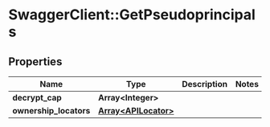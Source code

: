 # SwaggerClient::GetPseudoprincipals

## Properties
Name | Type | Description | Notes
------------ | ------------- | ------------- | -------------
**decrypt_cap** | **Array&lt;Integer&gt;** |  | 
**ownership_locators** | [**Array&lt;APILocator&gt;**](APILocator.md) |  | 

